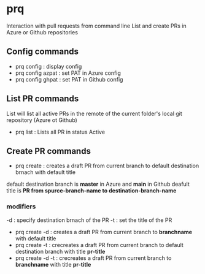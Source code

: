 # prq
Interaction with pull requests from command line
List and create PRs in Azure or Github repositories

## Config commands
- prq config : display config
- prq config azpat : set PAT in Azure config
- prq config ghpat : set PAT in Github config

## List PR commands 
List will list all active PRs in the remote of the current folder's local git 
repository (Azure ot Github)

- prq list : Lists all PR in status Active



## Create PR commands 
- prq create : creates a draft PR from current branch to default destination 
brnach with default title

default destination branch is **master** in Azure and **main** in Github
deafult title is **PR from spurce-branch-name to destination-branch-name**

### modifiers
-d : specify destination brnach of the PR
-t : set the title of the PR

- prq create -d <branchname> : creates a draft PR from current branch to **branchname** with default title
- prq create -t <pr-title> : crecreates a draft PR from current branch to default destination branch with title **pr-title**
- prq create  -d <branchname> -t <pr-title> : crecreates a draft PR from current branch to **branchname** with title **pr-title**
